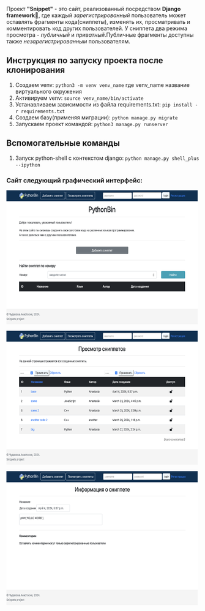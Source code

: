 Проект **"Snippet"** - это сайт, реализовaнный посредством **Django framework**🐍, где каждый *зарегистрированный* пользователь может оставлять фрагменты кода(сниппеты), изменять их, просматривать и комментировать код других пользователей. У сниппета два режима просмотра - *публичный* и *приватный*.Публичные фрагменты доступны также *незарегистрированным* пользователям.


## Инструкция по запуску проекта после клонирования

1. Создаем venv: `python3 -m venv venv_name`
где venv_name название виртуального окружения
2. Активируем venv: `source venv_name/bin/activate`
3. Устанавливаем зависимости из файла requirements.txt: `pip install -r requirements.txt`
4. Создаем базу(применяя миграции): `python manage.py migrate`
5. Запускаем проект командой: `python3 manage.py runserver`

## Вспомогательные команды
1. Запуск python-shell с контекстом django: `python manage.py shell_plus --ipython`

### Сайт следующий графический интерфейс:
<p>
  <img width="500" height="350" src="https://github.com/chuania/Snippets/blob/main/overview/screen1.png">
</p>
<p></p>
<p>
  <img width="500" height="350" src="https://github.com/chuania/Snippets/blob/main/overview/screen2.png">
</p>
<p></p>
<p>
  <img width="500" height="350" src="https://github.com/chuania/Snippets/blob/main/overview/screen3.png">
</p>
